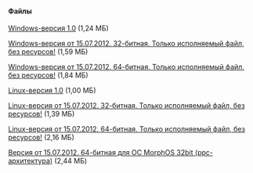 #### Файлы
[Windows-версия 1.0](/files/fteqw-v100-win32.zip) (1,24 МБ)

[Windows-версия от 15.07.2012. 32-битная. Только исполняемый файл, без ресурсов!](/files/fteqw_32_15072012.zip) (1,59 МБ)

[Windows-версия от 15.07.2012. 64-битная. Только исполняемый файл, без ресурсов!](/files/fteqw_64_15072012.zip) (1,84 МБ)

[Linux-версия 1.0](/files/fteglqw-v100-linux.tar.gz) (1,00 МБ)

[Linux-версия от 15.07.2012. 32-битная. Только исполняемый файл, без ресурсов!](/files/fteqw_linux32_15072012.zip) (1,39 МБ)

[Linux-версия от 15.07.2012. 64-битная. Только исполняемый файл, без ресурсов!](/files/fteqw_linux64_15072012.zip) (2,16 МБ)

[Версия от 15.07.2012. 64-битная для ОС MorphOS 32bit (ppc-архитектура)](/files/fteqw_morph_15072012.zip) (2,44 МБ)
